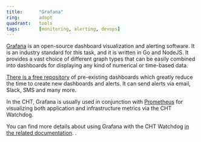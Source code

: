 ```yaml
---
title:      "Grafana"
ring:       adopt
quadrant:   tools
tags:       [monitoring, alerting, devops]
---
```


[Grafana](https://grafana.com/) is an open-source dashboard visualization and alerting software. 
It is an industry standard for this task, and it is written in Go and NodeJS.
It provides a vast choice of different graph types that can be easily combined into dashboards for displaying any kind of numerical or time-based data.

[There is a free repository](https://grafana.com/grafana/dashboards/) of pre-existing dashboards which greatly reduce the time to create new dashboards and alerts. 
It can send alerts via email, Slack, SMS and many more.

In the CHT, Grafana is usually used in conjunction with [Prometheus](https://prometheus.io/) for visualizing both application and infrastructure metrics via the CHT Watchdog.

You can find more details about using Grafana with the CHT Watchdog [in the related documentation](https://docs.communityhealthtoolkit.org/core/overview/watchdog/).
.